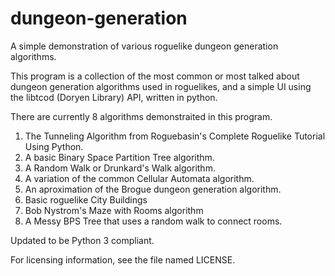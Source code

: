 # dungeon-generation
A simple demonstration of various roguelike dungeon generation algorithms.

This program is a collection of the most common or most talked about dungeon generation algorithms used in roguelikes, and a simple UI using the libtcod (Doryen Library) API, written in python.

There are currently 8 algorithms demonstraited in this program.
1) The Tunneling Algorithm from Roguebasin's Complete Roguelike Tutorial Using Python.
2) A basic Binary Space Partition Tree algorithm.
3) A Random Walk or Drunkard's Walk algorithm.
4) A variation of the common Cellular Automata algorithm.
5) An aproximation of the Brogue dungeon generation algorithm.
6) Basic roguelike City Buildings
7) Bob Nystrom's Maze with Rooms algorithm
8) A Messy BPS Tree that uses a random walk to connect rooms.

Updated to be Python 3 compliant.

For licensing information, see the file named LICENSE.
